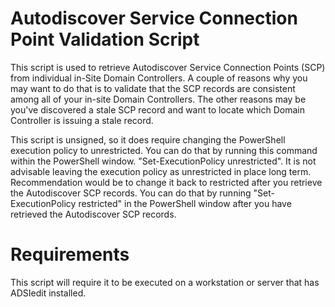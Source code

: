 # Autodiscover Service Connection Point Validation Script

This script is used to retrieve Autodiscover Service Connection Points (SCP) from individual in-Site Domain Controllers. A couple of reasons why you may want to do that is to validate that the SCP records are consistent among all of your in-site Domain Controllers. The other reasons may be you've discovered a stale SCP record and want to locate which Domain Controller is issuing a stale record.

 
This script is unsigned, so it does require changing the PowerShell execution policy to unrestricted. You can do that by running this command within the PowerShell window. "Set-ExecutionPolicy unrestricted". It is not advisable leaving the execution policy as unrestricted in place long term. Recommendation would be to change it back to restricted after you retrieve the Autodiscover SCP records. You can do that by running "Set-ExecutionPolicy restricted" in the PowerShell window after you have retrieved the Autodiscover SCP records.

 
# Requirements

This script will require it to be executed on a workstation or server that has ADSIedit installed.
